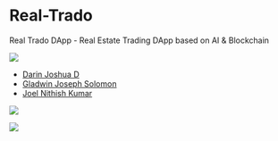 # Real-Trado

Real Trado DApp - Real Estate Trading DApp based on AI & Blockchain 

<img src="https://img.shields.io/badge/Contributors-6-violet">

<ul>
<li><a href="https://github.com/DarinJoshua-dev">Darin Joshua D</a>
<li><a href="https://github.com/GladwinJosephSolomon">Gladwin Joseph Solomon</a>
<li><a href="https://github.com/JoelNithishKumar">Joel Nithish Kumar</a>
</ul>

<a href="https://real-trado-dapp.vercel.app/"><img src="https://img.shields.io/badge/View%20Deployment-view%20now-red"></a>

<img src="https://github.com/DarinJoshua-dev/House_Price-Recommendation-Engine/blob/master/Real%20Trado.png">
